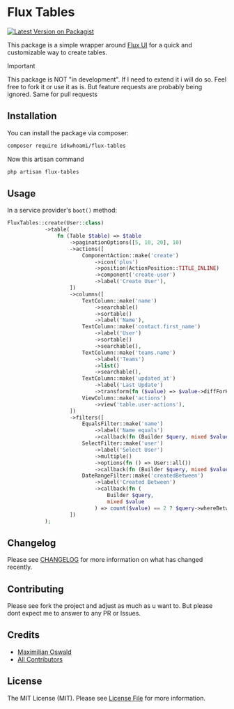 # Flux Tables

[![Latest Version on Packagist](https://img.shields.io/packagist/v/idkwhoami/flux-tables.svg?style=flat-square)](https://packagist.org/packages/idkwhoami/flux-tables)

This package is a simple wrapper around [Flux UI](http://fluxui.dev) for a quick and customizable way to create tables.

> [!IMPORTANT]
> This package is NOT "in development". If I need to extend it i will do so. Feel free to fork it or use it as is.
But feature requests are probably being ignored. Same for pull requests

## Installation

You can install the package via composer:

```bash
composer require idkwhoami/flux-tables
```

Now this artisan command
```bash
php artisan flux-tables
```

## Usage

In a service provider's `boot()` method:
```php
FluxTables::create(User::class)
            ->table(
                fn (Table $table) => $table
                    ->paginationOptions([5, 10, 20], 10)
                    ->actions([
                        ComponentAction::make('create')
                            ->icon('plus')
                            ->position(ActionPosition::TITLE_INLINE)
                            ->component('create-user')
                            ->label('Create User'),
                    ])
                    ->columns([
                        TextColumn::make('name')
                            ->searchable()
                            ->sortable()
                            ->label('Name'),
                        TextColumn::make('contact.first_name')
                            ->label('User')
                            ->sortable()
                            ->searchable(),
                        TextColumn::make('teams.name')
                            ->label('Teams')
                            ->list()
                            ->searchable(),
                        TextColumn::make('updated_at')
                            ->label('Last Update')
                            ->transform(fn ($value) => $value->diffForHumans()),
                        ViewColumn::make('actions')
                            ->view('table.user-actions'),
                    ])
                    ->filters([
                        EqualsFilter::make('name')
                            ->label('Name equals')
                            ->callback(fn (Builder $query, mixed $value) => $query->where('users.name', '=', $value)),
                        SelectFilter::make('user')
                            ->label('Select User')
                            ->multiple()
                            ->options(fn () => User::all())
                            ->callback(fn (Builder $query, mixed $value) => $query->whereIn('users.id', $value)),
                        DateRangeFilter::make('createdBetween')
                            ->label('Created Between')
                            ->callback(fn (
                                Builder $query,
                                mixed $value
                            ) => count($value) == 2 ? $query->whereBetween('users.created_at', $value) : $query),
                    ])
            );
```

## Changelog

Please see [CHANGELOG](CHANGELOG.md) for more information on what has changed recently.

## Contributing

Please see fork the project and adjust as much as u want to. But please dont expect me to answer to any PR or Issues.


## Credits
- [Maximilian Oswald](https://github.com/dev-idkwhoami)
- [All Contributors](../../contributors)

## License

The MIT License (MIT). Please see [License File](LICENSE.md) for more information.

